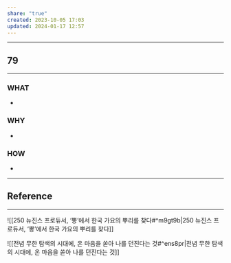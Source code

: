 ```yaml
---
share: "true"
created: 2023-10-05 17:03
updated: 2024-01-17 12:57
---
```


---
## 79
---
### WHAT
- 
### WHY
- 
### HOW
- 
---


## Reference
---
![[250  뉴진스 프로듀서, ‘뽕’에서 한국 가요의 뿌리를 찾다#^m9gt9b|250  뉴진스 프로듀서, ‘뽕’에서 한국 가요의 뿌리를 찾다]]

![[전념  무한 탐색의 시대에, 온 마음을 쏟아 나를 던진다는 것#^ens8pr|전념  무한 탐색의 시대에, 온 마음을 쏟아 나를 던진다는 것]]